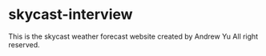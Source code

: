 # skycast-interview
This is the skycast weather forecast website created by Andrew Yu
All right reserved.
